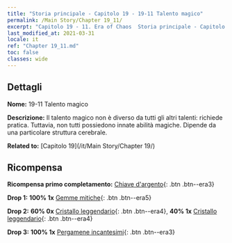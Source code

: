 ```yaml
---
title: "Storia principale - Capitolo 19 - 19-11 Talento magico"
permalink: /Main Story/Chapter 19_11/
excerpt: "Capitolo 19 - 11. Era of Chaos  Storia principale - Capitolo 19_11. 19-11 Talento magico"
last_modified_at: 2021-03-31
locale: it
ref: "Chapter 19_11.md"
toc: false
classes: wide
---
```


## Dettagli

 **Nome:** 19-11 Talento magico

 **Descrizione:** Il talento magico non è diverso da tutti gli altri talenti: richiede pratica. Tuttavia, non tutti possiedono innate abilità magiche. Dipende da una particolare struttura cerebrale.

 **Related to:** [Capitolo 19](/it/Main Story/Chapter 19/)

## Ricompensa

 **Ricompensa primo completamento:** [Chiave d'argento](/it/Items/con_693/){: .btn .btn--era3}

 **Drop 1:** **100% 1x** [Gemme mitiche](/it/Items/mat_65/){: .btn .btn--era5}

 **Drop 2:** **60% 0x** [Cristallo leggendario](/it/Items/mat_59/){: .btn .btn--era4}, **40% 1x** [Cristallo leggendario](/it/Items/mat_59/){: .btn .btn--era4}

 **Drop 3:** **100% 1x** [Pergamene incantesimi](/it/Items/con_694/){: .btn .btn--era3}

